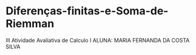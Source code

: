 # Diferenças-finitas-e-Soma-de-Riemman
III Atividade Avaliativa de Calculo I 
ALUNA: MARIA FERNANDA DA COSTA SILVA 
